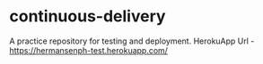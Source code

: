 # continuous-delivery
A practice repository for testing and deployment.
HerokuApp Url - https://hermansenph-test.herokuapp.com/
